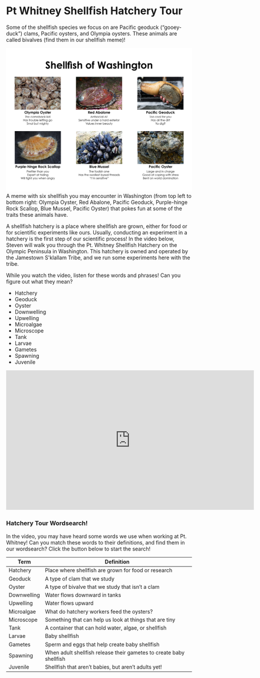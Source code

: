 # Pt Whitney Shellfish Hatchery Tour

Some of the shellfish species we focus on are Pacific geoduck (“gooey-duck”) clams, Pacific oysters, and Olympia oysters. These animals are called bivalves (find them in our shellfish meme)!

![img](../images/shellfishmeme.jpg)       
A meme with six shellfish you may encounter in Washington (from top left to bottom right: Olympia Oyster, Red Abalone, Pacific Geoduck, Purple-hinge Rock Scallop, Blue Mussel, Pacific Oyster) that pokes fun at some of the traits these animals have.

A shellfish hatchery is a place where shellfish are grown, either for food or for scientific experiments like ours. Usually, conducting an experiment in a hatchery is the first step of our scientific process! In the video below, Steven will walk you through the Pt. Whitney Shellfish Hatchery on the Olympic Peninsula in Washington. This hatchery is owned and operated by the Jamestown S'klallam Tribe, and we run some experiments here with the tribe. 

While you watch the video, listen for these words and phrases! Can you figure out what they mean?

- Hatchery
- Geoduck
- Oyster
- Downwelling
- Upwelling
- Microalgae
- Microscope
- Tank
- Larvae 
- Gametes
- Spawning
- Juvenile

<iframe width="672" height="378" src="https://www.youtube.com/embed/BWtLFbP0Ka8" title="YouTube video player" frameborder="0" cc_load_policy=1&cc_lang_pref=en allow="accelerometer; autoplay; clipboard-write; encrypted-media; gyroscope" allowfullscreen></iframe>


### Hatchery Tour Wordsearch!
In the video, you may have heard some words we use when working at Pt. Whitney! Can you match these words to their definitions, and find them in our wordsearch? Click the button below to start the search! 

| Term        | Definition                                                          |
|-------------|---------------------------------------------------------------------|
| Hatchery    | Place where shellfish are grown for food or research                |
| Geoduck     | A type of clam that we study                                        |
| Oyster      | A type of bivalve that we study that isn’t a clam                   |
| Downwelling | Water flows downward in tanks                                       |
| Upwelling   | Water flows upward                                                  |
| Microalgae  | What do hatchery workers feed the oysters?                          |
| Microscope  | Something that can help us look at things that are tiny             |
| Tank        | A container that can hold water, algae, or shellfish                |
| Larvae      | Baby shellfish                                                      |
| Gametes     | Sperm and eggs that help create baby shellfish                      |
| Spawning    | When adult shellfish release their gametes to create baby shellfish |
| Juvenile    | Shellfish that aren’t babies, but aren’t adults yet!                |

<script type="text/javascript" src="https://MyWordSearch.com/embedjs.php?puzzle_id=518443"></script>
